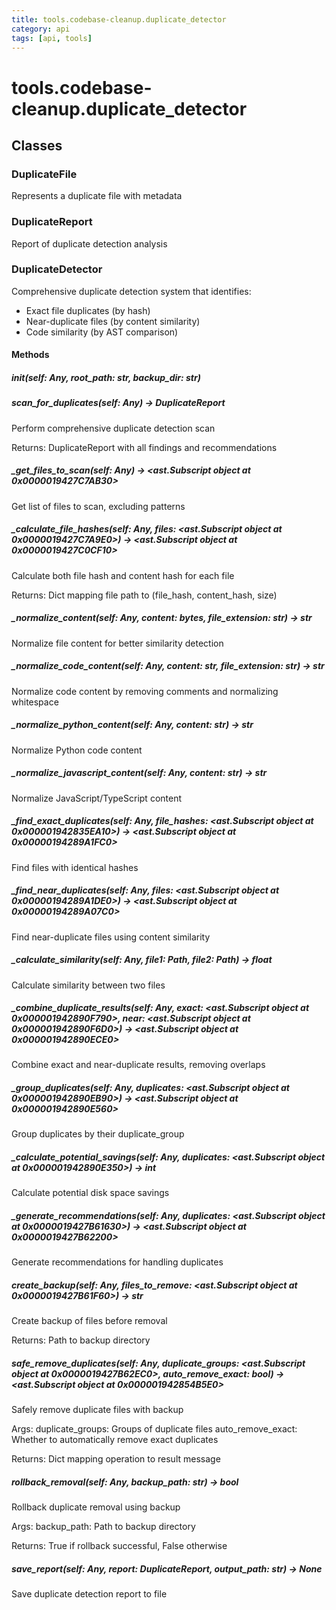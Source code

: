 ```yaml
---
title: tools.codebase-cleanup.duplicate_detector
category: api
tags: [api, tools]
---
```


# tools.codebase-cleanup.duplicate_detector



## Classes

### DuplicateFile

Represents a duplicate file with metadata

### DuplicateReport

Report of duplicate detection analysis

### DuplicateDetector

Comprehensive duplicate detection system that identifies:
- Exact file duplicates (by hash)
- Near-duplicate files (by content similarity)
- Code similarity (by AST comparison)

#### Methods

##### __init__(self: Any, root_path: str, backup_dir: str)



##### scan_for_duplicates(self: Any) -> DuplicateReport

Perform comprehensive duplicate detection scan

Returns:
    DuplicateReport with all findings and recommendations

##### _get_files_to_scan(self: Any) -> <ast.Subscript object at 0x0000019427C7AB30>

Get list of files to scan, excluding patterns

##### _calculate_file_hashes(self: Any, files: <ast.Subscript object at 0x0000019427C7A9E0>) -> <ast.Subscript object at 0x0000019427C0CF10>

Calculate both file hash and content hash for each file

Returns:
    Dict mapping file path to (file_hash, content_hash, size)

##### _normalize_content(self: Any, content: bytes, file_extension: str) -> str

Normalize file content for better similarity detection

##### _normalize_code_content(self: Any, content: str, file_extension: str) -> str

Normalize code content by removing comments and normalizing whitespace

##### _normalize_python_content(self: Any, content: str) -> str

Normalize Python code content

##### _normalize_javascript_content(self: Any, content: str) -> str

Normalize JavaScript/TypeScript content

##### _find_exact_duplicates(self: Any, file_hashes: <ast.Subscript object at 0x000001942835EA10>) -> <ast.Subscript object at 0x00000194289A1FC0>

Find files with identical hashes

##### _find_near_duplicates(self: Any, files: <ast.Subscript object at 0x00000194289A1DE0>) -> <ast.Subscript object at 0x00000194289A07C0>

Find near-duplicate files using content similarity

##### _calculate_similarity(self: Any, file1: Path, file2: Path) -> float

Calculate similarity between two files

##### _combine_duplicate_results(self: Any, exact: <ast.Subscript object at 0x000001942890F790>, near: <ast.Subscript object at 0x000001942890F6D0>) -> <ast.Subscript object at 0x000001942890ECE0>

Combine exact and near-duplicate results, removing overlaps

##### _group_duplicates(self: Any, duplicates: <ast.Subscript object at 0x000001942890EB90>) -> <ast.Subscript object at 0x000001942890E560>

Group duplicates by their duplicate_group

##### _calculate_potential_savings(self: Any, duplicates: <ast.Subscript object at 0x000001942890E350>) -> int

Calculate potential disk space savings

##### _generate_recommendations(self: Any, duplicates: <ast.Subscript object at 0x0000019427B61630>) -> <ast.Subscript object at 0x0000019427B62200>

Generate recommendations for handling duplicates

##### create_backup(self: Any, files_to_remove: <ast.Subscript object at 0x0000019427B61F60>) -> str

Create backup of files before removal

Returns:
    Path to backup directory

##### safe_remove_duplicates(self: Any, duplicate_groups: <ast.Subscript object at 0x0000019427B62EC0>, auto_remove_exact: bool) -> <ast.Subscript object at 0x000001942854B5E0>

Safely remove duplicate files with backup

Args:
    duplicate_groups: Groups of duplicate files
    auto_remove_exact: Whether to automatically remove exact duplicates
    
Returns:
    Dict mapping operation to result message

##### rollback_removal(self: Any, backup_path: str) -> bool

Rollback duplicate removal using backup

Args:
    backup_path: Path to backup directory
    
Returns:
    True if rollback successful, False otherwise

##### save_report(self: Any, report: DuplicateReport, output_path: str) -> None

Save duplicate detection report to file


